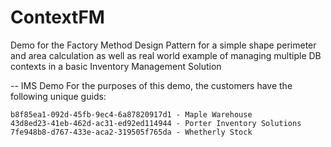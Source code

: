 # ContextFM
Demo for the Factory Method Design Pattern for a simple shape perimeter and area calculation as well as real world example of managing multiple DB contexts in a basic Inventory Management Solution

-- IMS Demo
For the purposes of this demo, the customers have the following unique guids:

    b8f85ea1-092d-45fb-9ec4-6a87820917d1 - Maple Warehouse
    43d8ed23-41eb-462d-ac31-ed92ed114944 - Porter Inventory Solutions
    7fe948b8-d767-433e-aca2-319505f765da - Whetherly Stock
